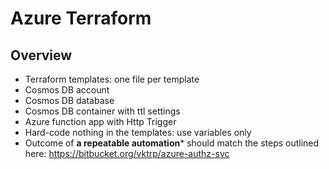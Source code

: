 # Azure Terraform

## Overview

* Terraform templates: one file per template
* Cosmos DB account
* Cosmos DB database
* Cosmos DB container with ttl settings
* Azure function app with Http Trigger
* Hard-code nothing in the templates: use variables only
* Outcome of **a repeatable automation*** should match the steps outlined here: https://bitbucket.org/vktrp/azure-authz-svc
